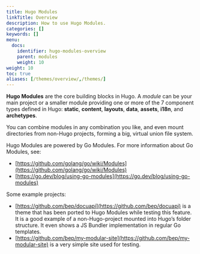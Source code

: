```yaml
---
title: Hugo Modules
linkTitle: Overview
description: How to use Hugo Modules.
categories: []
keywords: []
menu:
  docs:
    identifier: hugo-modules-overview
    parent: modules
    weight: 10
weight: 10
toc: true
aliases: [/themes/overview/,/themes/]
---
```


**Hugo Modules** are the core building blocks in Hugo. A _module_ can be your main project or a smaller module providing one or more of the 7 component types defined in Hugo: **static**, **content**, **layouts**, **data**, **assets**, **i18n**, and **archetypes**.

You can combine modules in any combination you like, and even mount directories from non-Hugo projects, forming a big, virtual union file system.

Hugo Modules are powered by Go Modules. For more information about Go Modules, see:

- [https://github.com/golang/go/wiki/Modules](https://github.com/golang/go/wiki/Modules)
- [https://go.dev/blog/using-go-modules](https://go.dev/blog/using-go-modules)

Some example projects:

- [https://github.com/bep/docuapi](https://github.com/bep/docuapi) is a theme that has been ported to Hugo Modules while testing this feature. It is a good example of a non-Hugo-project mounted into Hugo’s folder structure. It even shows a JS Bundler implementation in regular Go templates.
- [https://github.com/bep/my-modular-site](https://github.com/bep/my-modular-site) is a very simple site used for testing.
